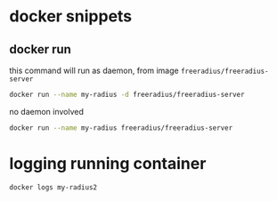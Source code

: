 # docker snippets

## docker run

this command will run as daemon, from image `freeradius/freeradius-server`
```sh
docker run --name my-radius -d freeradius/freeradius-server
```

no daemon involved
```sh
docker run --name my-radius freeradius/freeradius-server
```

# logging running container
```sh
docker logs my-radius2
```